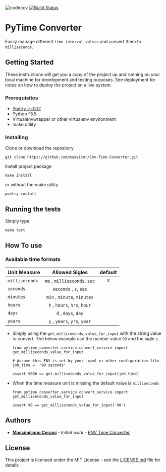 ![codecov](https://codecov.io/gh/massicer/Env-Time-Converter/branch/master/graph/badge.svg)
[![Build Status](https://travis-ci.org/massicer/PyTime-Converter.svg?branch=master)](https://travis-ci.org/massicer/PyTime-Converter)

# PyTime Converter

Easily manage different `time interval values` and convert them to `milliseconds`.

## Getting Started

These instructions will get you a copy of the project up and running on your local machine for development and testing purposes. See deployment for notes on how to deploy the project on a live system.

### Prerequisites

- [Poetry >=0.12](https://python-poetry.org)
- Python ^3.5
- Virtualenvwrapper or other virtualenv environment
- make utility

### Installing

Clone or download the repository

```
git clone https://github.com/massicer/Env-Time-Converter.git
```

Install project package
```
make install
```

or without the make utility
```
poetry install
```
## Running the tests

Simply type
```
make test
```
## How To use

### Available time formats
| Unit Measure       | Allowed Sigles | default |
| ------------- |:-----:| :-----:|
| `milliseconds`  | `ms` , `milliseconds`, `sec`| `X`
| `seconds`  | `seconds` , `s`, `sec`|
| `minutes`  | `min` , `minute`, `minutes`|
| `hours`  | `h` , `hours`, `hrs`, `hour`|
| `days`  | `d` , `days`, `day`|
| `years`  | `y` , `years`, `yrs`, `year`|



 - Simply using the `get_milliseconds_value_for_input` with the string value to convert. The below example use the number value `90` and the sigle `s`. 
 
    ```
    from pytime_converter.service.convert_service import get_milliseconds_value_for_input
    
    # Assume this ENV is set by your .yaml or other configuration file.
    job_time =  '90 seconds' 

    assert 9000 == get_milliseconds_value_for_input(job_time)
    ```

- When the time measure unit is missing the default value is `milliseconds`

    ```
    from pytime_converter.service.convert_service import get_milliseconds_value_for_input
    
    assert 90 == get_milliseconds_value_for_input('90')
    ```


## Authors

* **[Massimiliano Ceriani](massimilianoceriani08@gmail.com)** - *Initial work* - [ENV Time Converter](https://github.com/massicer/Env-Time-Converter)

## License

This project is licensed under the MIT License - see the [LICENSE.md](LICENSE.md) file for details

